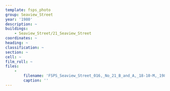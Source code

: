 ```yaml
---
template: fsps_photo
group: Seaview_Street
year: '1980'
description: ~
buildings:
    - Seaview_Street/21_Seaview_Street
coordinates: ~
heading: ~
classification: ~
section: ~
cell: ~
film_roll: ~
files:
    -
        filename: 'FSPS_Seaview_Street_016,_No_21_B_and_A,_18-10-M,_1980.png'
        caption: ''
---
```

